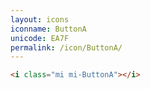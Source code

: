 ```yaml
---
layout: icons
iconname: ButtonA
unicode: EA7F
permalink: /icon/ButtonA/
---
```


``` html
<i class="mi mi-ButtonA"></i>
```

